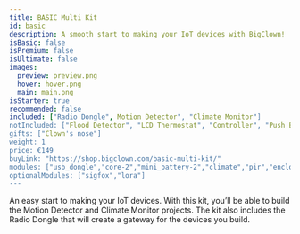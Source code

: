 ```yaml
---
title: BASIC Multi Kit
id: basic
description: A smooth start to making your IoT devices with BigClown!
isBasic: false
isPremium: false
isUltimate: false
images:
  preview: preview.png
  hover: hover.png
  main: main.png
isStarter: true
recommended: false
included: ["Radio Dongle", Motion Detector", "Climate Monitor"]
notIncluded: ["Flood Detector", "LCD Thermostat", "Controller", "Push Button", "CO2 Module"]
gifts: ["Clown's nose"]
weight: 1
price: €149
buyLink: "https://shop.bigclown.com/basic-multi-kit/"
modules: ["usb_dongle","core-2","mini_battery-2","climate","pir","enclosures-101-2"]
optionalModules: ["sigfox","lora"]
---
```


An easy start to making your IoT devices. With this kit, you’ll be able to build the Motion Detector and Climate Monitor projects. The kit also includes the Radio Dongle that will create a gateway for the devices you build.

